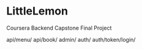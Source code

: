 # LittleLemon
Coursera Backend Capstone Final Project


api/menu/
api/book/
admin/
auth/
auth/token/login/
